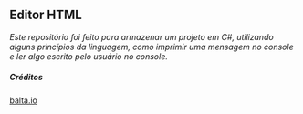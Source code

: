 ## Editor HTML

_Este repositório foi feito para armazenar um projeto em C#, utilizando alguns princípios da linguagem, como imprimir uma mensagem no console e ler algo escrito pelo usuário no console._


##### Créditos

[balta.io](https://balta.io)